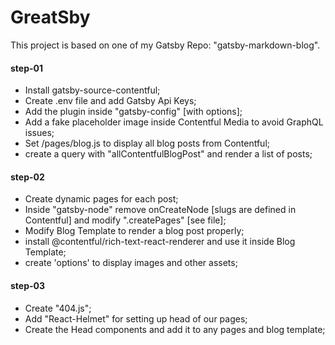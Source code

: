 # GreatSby

This project is based on one of my Gatsby Repo: "gatsby-markdown-blog".

#### step-01
* Install gatsby-source-contentful;
* Create .env file and add Gatsby Api Keys;
* Add the plugin inside "gatsby-config" [with options];
* Add a fake placeholder image inside Contentful Media to avoid GraphQL issues;
* Set /pages/blog.js to display all blog posts from Contentful;
* create a query with "allContentfulBlogPost" and render a list of posts;

#### step-02
* Create dynamic pages for each post;
* Inside "gatsby-node" remove onCreateNode [slugs are defined in Contentful] and modify ".createPages" [see file];
* Modify Blog Template to render a blog post properly;
* install @contentful/rich-text-react-renderer and use it inside Blog Template;
* create 'options' to display images and other assets;

#### step-03
* Create "404.js";
* Add "React-Helmet" for setting up head of our pages;
* Create the Head components and add it to any pages and blog template;